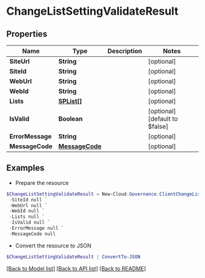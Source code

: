 # ChangeListSettingValidateResult
## Properties

Name | Type | Description | Notes
------------ | ------------- | ------------- | -------------
**SiteUrl** | **String** |  | [optional] 
**SiteId** | **String** |  | [optional] 
**WebUrl** | **String** |  | [optional] 
**WebId** | **String** |  | [optional] 
**Lists** | [**SPList[]**](SPList.md) |  | [optional] 
**IsValid** | **Boolean** |  | [optional] [default to $false]
**ErrorMessage** | **String** |  | [optional] 
**MessageCode** | [**MessageCode**](MessageCode.md) |  | [optional] 

## Examples

- Prepare the resource
```powershell
$ChangeListSettingValidateResult = New-Cloud.Governance.ClientChangeListSettingValidateResult  -SiteUrl null `
 -SiteId null `
 -WebUrl null `
 -WebId null `
 -Lists null `
 -IsValid null `
 -ErrorMessage null `
 -MessageCode null
```

- Convert the resource to JSON
```powershell
$ChangeListSettingValidateResult | ConvertTo-JSON
```

[[Back to Model list]](../README.md#documentation-for-models) [[Back to API list]](../README.md#documentation-for-api-endpoints) [[Back to README]](../README.md)

